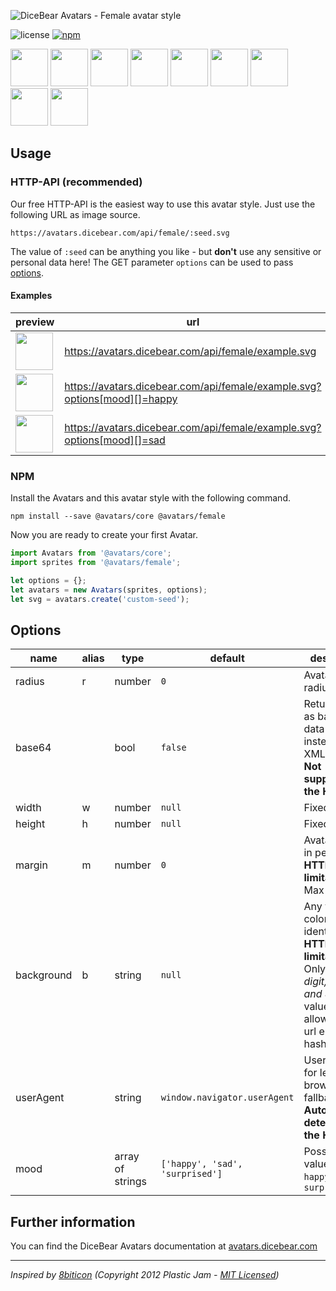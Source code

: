 ![DiceBear Avatars - Female avatar style](https://raw.githubusercontent.com/DiceBear/avatars/master/packages/@avatars/female/banner.svg?sanitize=true)

![license](https://img.shields.io/npm/l/@avatars/female.svg?style=flat-square)
[![npm](https://img.shields.io/npm/v/@avatars/female.svg?style=flat-square)](https://www.npmjs.com/package/@avatars/female)

<p>
    <img src="https://avatars.dicebear.com/api/female/1.svg" width="60" />
    <img src="https://avatars.dicebear.com/api/female/2.svg" width="60" />
    <img src="https://avatars.dicebear.com/api/female/3.svg" width="60" />
    <img src="https://avatars.dicebear.com/api/female/4.svg" width="60" />
    <img src="https://avatars.dicebear.com/api/female/5.svg" width="60" />
    <img src="https://avatars.dicebear.com/api/female/6.svg" width="60" />
    <img src="https://avatars.dicebear.com/api/female/7.svg" width="60" />
    <img src="https://avatars.dicebear.com/api/female/8.svg" width="60" />
    <img src="https://avatars.dicebear.com/api/female/9.svg" width="60" />
</p>

## Usage

### HTTP-API (recommended)

Our free HTTP-API is the easiest way to use this avatar style. Just use the following URL as image source.

    https://avatars.dicebear.com/api/female/:seed.svg

The value of `:seed` can be anything you like - but **don't** use any sensitive or personal data here! The GET parameter
`options` can be used to pass [options](#options).

#### Examples

| preview                                                                                           | url                                                                      |
| ------------------------------------------------------------------------------------------------- | ------------------------------------------------------------------------ |
| <img src="https://avatars.dicebear.com/api/female/example.svg" width="60" />                       | https://avatars.dicebear.com/api/female/example.svg                       |
| <img src="https://avatars.dicebear.com/api/female/example.svg?options[mood][]=happy" width="60" /> | https://avatars.dicebear.com/api/female/example.svg?options[mood][]=happy |
| <img src="https://avatars.dicebear.com/api/female/example.svg?options[mood][]=sad" width="60" />   | https://avatars.dicebear.com/api/female/example.svg?options[mood][]=sad   |

### NPM

Install the Avatars and this avatar style with the following command.

    npm install --save @avatars/core @avatars/female

Now you are ready to create your first Avatar.

```js
import Avatars from '@avatars/core';
import sprites from '@avatars/female';

let options = {};
let avatars = new Avatars(sprites, options);
let svg = avatars.create('custom-seed');
```

## Options

| name       | alias | type             | default                         | description                                                                                                                                       |
| ---------- | ----- | ---------------- | ------------------------------- | ------------------------------------------------------------------------------------------------------------------------------------------------- |
| radius     | r     | number           | `0`                             | Avatar border radius                                                                                                                              |
| base64     |       | bool             | `false`                         | Return avatar as base64 data uri instead of XML <br> **Not supported by the HTTP API**                                                            |
| width      | w     | number           | `null`                          | Fixed width                                                                                                                                       |
| height     | h     | number           | `null`                          | Fixed height                                                                                                                                      |
| margin     | m     | number           | `0`                             | Avatar margin in percent<br> **HTTP-API limitation** Max value `25`                                                                               |
| background | b     | string           | `null`                          | Any valid color identifier<br> **HTTP-API limitation** Only hex _(3-digit, 6-digit and 8-digit)_ values are allowed. Use url encoded hash: `%23`. |
| userAgent  |       | string           | `window.navigator.userAgent`    | User-Agent for legacy browser fallback<br> **Automatically detected by the HTTP API**                                                             |
| mood       |       | array of strings | `['happy', 'sad', 'surprised']` | Possible values: `sad`, `happy`, `surprised`                                                                                                      |

## Further information

You can find the DiceBear Avatars documentation at [avatars.dicebear.com](https://avatars.dicebear.com)

---

_Inspired by [8biticon](https://github.com/matveyco/8biticon) (Copyright 2012 Plastic Jam - [MIT Licensed](https://github.com/matveyco/8biticon/blob/dfe624da950fb2f8c43e1151c380d333c2b12225/old_python/LICENSE))_

